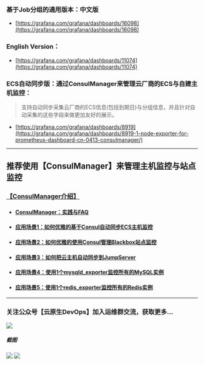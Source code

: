 
### 基于Job分组的通用版本：中文版
- [https://grafana.com/grafana/dashboards/16098](https://grafana.com/grafana/dashboards/16098)
### English Version：
- [https://grafana.com/grafana/dashboards/11074](https://grafana.com/grafana/dashboards/11074)
### ECS自动同步版：通过ConsulManager来管理云厂商的ECS与自建主机监控：
> 支持自动同步采集云厂商的ECS信息(包括到期日)与分组信息，并且针对自动采集的这些字段来做更加友好的展示。
- [https://grafana.com/grafana/dashboards/8919](https://grafana.com/grafana/dashboards/8919-1-node-exporter-for-prometheus-dashboard-cn-0413-consulmanager/)

---

## 推荐使用【ConsulManager】来管理主机监控与站点监控
### [【ConsulManager介绍】](https://github.com/starsliao/ConsulManager)
- #### [ConsulManager：实践与FAQ](https://github.com/starsliao/ConsulManager/tree/main/docs)
- #### [应用场景1：如何优雅的基于Consul自动同步ECS主机监控](https://github.com/starsliao/ConsulManager/blob/main/docs/ECS%E4%B8%BB%E6%9C%BA%E7%9B%91%E6%8E%A7.md)
- #### [应用场景2：如何优雅的使用Consul管理Blackbox站点监控](https://github.com/starsliao/ConsulManager/blob/main/docs/blackbox%E7%AB%99%E7%82%B9%E7%9B%91%E6%8E%A7.md)
- #### [应用场景3：如何把云主机自动同步到JumpServer](https://github.com/starsliao/ConsulManager/blob/main/docs/%E5%A6%82%E4%BD%95%E6%8A%8A%E4%B8%BB%E6%9C%BA%E8%87%AA%E5%8A%A8%E5%90%8C%E6%AD%A5%E5%88%B0JumpServer.md)
- #### [应用场景4：使用1个mysqld_exporter监控所有的MySQL实例](https://github.com/starsliao/ConsulManager/blob/main/docs/%E5%A6%82%E4%BD%95%E4%BC%98%E9%9B%85%E7%9A%84%E4%BD%BF%E7%94%A8%E4%B8%80%E4%B8%AAmysqld_exporter%E7%9B%91%E6%8E%A7%E6%89%80%E6%9C%89%E7%9A%84MySQL%E5%AE%9E%E4%BE%8B.md)
- #### [应用场景5：使用1个redis_exporter监控所有的Redis实例](https://github.com/starsliao/ConsulManager/blob/main/docs/%E4%BD%BF%E7%94%A8%E4%B8%80%E4%B8%AAredis_exporter%E7%9B%91%E6%8E%A7%E6%89%80%E6%9C%89%E7%9A%84Redis%E5%AE%9E%E4%BE%8B.md)
---

### 关注公众号【**云原生DevOps**】加入运维群交流，获取更多...
![](https://github.com/starsliao/Prometheus/blob/master/qr.jpg)

##### 截图
![](https://github.com/starsliao/Prometheus/blob/master/node_exporter/node1.png)
![](https://github.com/starsliao/Prometheus/blob/master/node_exporter/node2.png)
